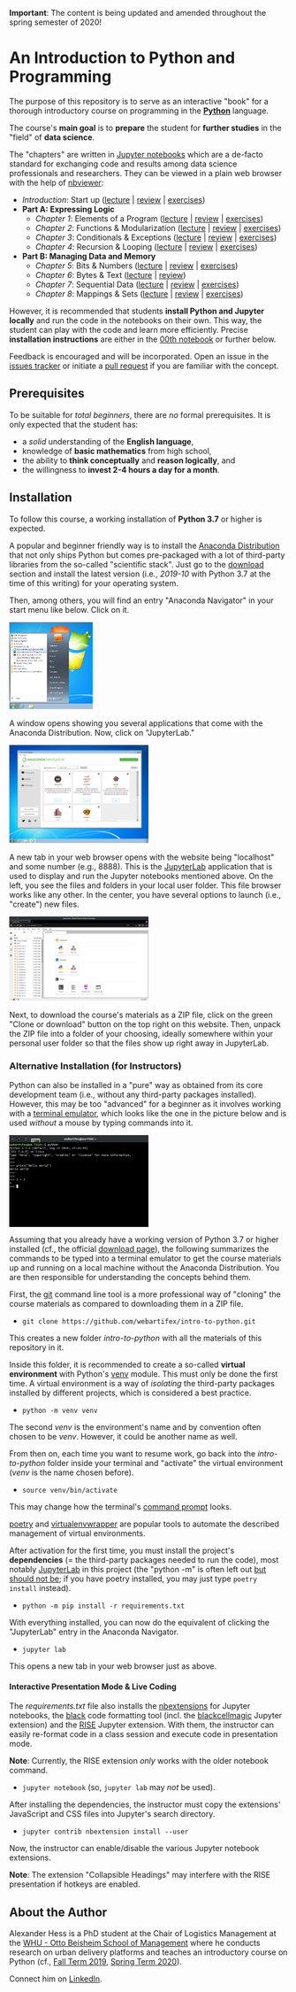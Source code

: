 **Important**: The content is being updated and amended throughout the
spring semester of 2020!

# An Introduction to Python and Programming

The purpose of this repository is to serve as an interactive "book" for a
thorough introductory course on programming in the
**[Python](https://www.python.org/)** language.

The course's **main goal** is to **prepare** the student for **further
studies** in the "field" of **data science**.

The "chapters" are written in [Jupyter notebooks](https://jupyter-notebook.readthedocs.io/en/stable/)
which are a de-facto standard for exchanging code and results among data
science professionals and researchers.
They can be viewed in a plain web browser with the help of
[nbviewer](https://nbviewer.jupyter.org/):

- *Introduction*: Start up
  ([lecture](https://nbviewer.jupyter.org/github/webartifex/intro-to-python/blob/master/00_intro_00_lecture.ipynb)
  | [review](https://nbviewer.jupyter.org/github/webartifex/intro-to-python/blob/master/00_intro_01_review.ipynb)
  | [exercises](https://nbviewer.jupyter.org/github/webartifex/intro-to-python/blob/master/00_intro_02_exercises.ipynb))
- **Part A: Expressing Logic**
  - *Chapter 1*: Elements of a Program
    ([lecture](https://nbviewer.jupyter.org/github/webartifex/intro-to-python/blob/master/01_elements_00_lecture.ipynb)
    | [review](https://nbviewer.jupyter.org/github/webartifex/intro-to-python/blob/master/01_elements_01_review.ipynb)
    | [exercises](https://nbviewer.jupyter.org/github/webartifex/intro-to-python/blob/master/01_elements_02_exercises.ipynb))
  - *Chapter 2*: Functions & Modularization
    ([lecture](https://nbviewer.jupyter.org/github/webartifex/intro-to-python/blob/master/02_functions_00_lecture.ipynb)
    | [review](https://nbviewer.jupyter.org/github/webartifex/intro-to-python/blob/master/02_functions_01_review.ipynb)
    | [exercises](https://nbviewer.jupyter.org/github/webartifex/intro-to-python/blob/master/02_functions_02_exercises.ipynb))
  - *Chapter 3*: Conditionals & Exceptions
    ([lecture](https://nbviewer.jupyter.org/github/webartifex/intro-to-python/blob/master/03_conditionals_00_lecture.ipynb)
    | [review](https://nbviewer.jupyter.org/github/webartifex/intro-to-python/blob/master/03_conditionals_01_review.ipynb)
    | [exercises](https://nbviewer.jupyter.org/github/webartifex/intro-to-python/blob/master/03_conditionals_02_exercises.ipynb))
  - *Chapter 4*: Recursion & Looping
    ([lecture](https://nbviewer.jupyter.org/github/webartifex/intro-to-python/blob/master/04_iteration_00_lecture.ipynb)
    | [review](https://nbviewer.jupyter.org/github/webartifex/intro-to-python/blob/master/04_iteration_01_review.ipynb)
    | [exercises](https://nbviewer.jupyter.org/github/webartifex/intro-to-python/blob/master/04_iteration_02_exercises.ipynb))
- **Part B: Managing Data and Memory**
  - *Chapter 5*: Bits & Numbers
    ([lecture](https://nbviewer.jupyter.org/github/webartifex/intro-to-python/blob/master/05_numbers_00_lecture.ipynb)
    | [review](https://nbviewer.jupyter.org/github/webartifex/intro-to-python/blob/master/05_numbers_01_review.ipynb)
    | [exercises](https://nbviewer.jupyter.org/github/webartifex/intro-to-python/blob/master/05_numbers_02_exercises.ipynb))
  - *Chapter 6*: Bytes & Text
    ([lecture](https://nbviewer.jupyter.org/github/webartifex/intro-to-python/blob/master/06_text_00_lecture.ipynb)
    | [review](https://nbviewer.jupyter.org/github/webartifex/intro-to-python/blob/master/06_text_01_review.ipynb))
  - *Chapter 7*: Sequential Data
    ([lecture](https://nbviewer.jupyter.org/github/webartifex/intro-to-python/blob/master/07_sequences_00_lecture.ipynb)
    | [review](https://nbviewer.jupyter.org/github/webartifex/intro-to-python/blob/master/07_sequences_01_review.ipynb)
    | [exercises](https://nbviewer.jupyter.org/github/webartifex/intro-to-python/blob/master/07_sequences_02_exercises.ipynb))
  - *Chapter 8*: Mappings & Sets
    ([lecture](https://nbviewer.jupyter.org/github/webartifex/intro-to-python/blob/master/08_mappings_00_lecture.ipynb)
    | [review](https://nbviewer.jupyter.org/github/webartifex/intro-to-python/blob/master/08_mappings_01_review.ipynb)
    | [exercises](https://nbviewer.jupyter.org/github/webartifex/intro-to-python/blob/master/08_mappings_02_exercises.ipynb))

However, it is recommended that students **install Python and Jupyter
locally** and run the code in the notebooks on their own.
This way, the student can play with the code and learn more efficiently.
Precise **installation instructions** are either in the [00th notebook](
https://nbviewer.jupyter.org/github/webartifex/intro-to-python/blob/master/00_intro_00_lecture.ipynb)
or further below.

Feedback is encouraged and will be incorporated.
Open an issue in the [issues tracker](https://github.com/webartifex/intro-to-python/issues)
or initiate a [pull request](https://help.github.com/en/articles/about-pull-requests)
if you are familiar with the concept.


## Prerequisites

To be suitable for *total beginners*, there are *no* formal prerequisites.
It is only expected that the student has:

- a *solid* understanding of the **English language**,
- knowledge of **basic mathematics** from high school,
- the ability to **think conceptually** and **reason logically**, and
- the willingness to **invest 2-4 hours a day for a month**.


## Installation

To follow this course, a working installation of **Python 3.7** or higher is
expected.

A popular and beginner friendly way is to install the [Anaconda Distribution](
https://www.anaconda.com/distribution/) that not only ships Python but comes
pre-packaged with a lot of third-party libraries from the so-called
"scientific stack".
Just go to the [download](https://www.anaconda.com/distribution/#download-section)
section and install the latest version (i.e., *2019-10* with Python 3.7 at the
time of this writing) for your operating system.

Then, among others, you will find an entry "Anaconda Navigator" in your start
menu like below.
Click on it.

<img src="static/anaconda_start_menu.png" width="30%">

A window opens showing you several applications that come with the Anaconda
Distribution.
Now, click on "JupyterLab."

<img src="static/anaconda_navigator.png" width="50%">

A new tab in your web browser opens with the website being "localhost" and some
number (e.g., 8888).
This is the [JupyterLab](https://jupyterlab.readthedocs.io/en/stable/)
application that is used to display and run the Jupyter notebooks mentioned
above.
On the left, you see the files and folders in your local user folder.
This file browser works like any other.
In the center, you have several options to launch (i.e., "create") new files.

<img src="static/jupyter_lab.png" width="50%">

Next, to download the course's materials as a ZIP file, click on the green
"Clone or download" button on the top right on this website.
Then, unpack the ZIP file into a folder of your choosing, ideally somewhere
within your personal user folder so that the files show up right away in
JupyterLab.


### Alternative Installation (for Instructors)

Python can also be installed in a "pure" way as obtained from its core
development team (i.e., without any third-party packages installed).
However, this may be too "advanced" for a beginner as it involves working
with a [terminal emulator](https://en.wikipedia.org/wiki/Terminal_emulator),
which looks like the one in the picture below and is used *without* a mouse by
typing commands into it.

<img src="static/terminal.png" width="50%" align="center">

Assuming that you already have a working version of Python 3.7 or higher
installed (cf., the official [download page](https://www.python.org/downloads/)),
the following summarizes the commands to be typed into a terminal emulator to
get the course materials up and running on a local machine without the
Anaconda Distribution.
You are then responsible for understanding the concepts behind them.

First, the [git](https://git-scm.com/) command line tool is a more professional
way of "cloning" the course materials as compared to downloading them in a ZIP
file.

- `git clone https://github.com/webartifex/intro-to-python.git`

This creates a new folder *intro-to-python* with all the materials of this
repository in it.

Inside this folder, it is recommended to create a so-called **virtual
environment** with Python's [venv](https://docs.python.org/3/library/venv.html)
module.
This must only be done the first time.
A virtual environment is a way of *isolating* the third-party packages
installed by different projects, which is considered a best practice.

- `python -m venv venv`

The second *venv* is the environment's name and by convention often chosen to
be *venv*.
However, it could be another name as well.

From then on, each time you want to resume work, go back into the
*intro-to-python* folder inside your terminal and "activate" the virtual
environment (*venv* is the name chosen before).

- `source venv/bin/activate`

This may change how the terminal's [command prompt](https://en.wikipedia.org/wiki/Command-line_interface#Command_prompt)
looks.

[poetry](https://poetry.eustace.io/docs/) and [virtualenvwrapper](https://virtualenvwrapper.readthedocs.io/en/latest/)
are popular tools to automate the described management of virtual environments.

After activation for the first time, you must install the project's
**dependencies** (= the third-party packages needed to run the code), most
notably [JupyterLab](https://pypi.org/project/jupyterlab/) in this project
(the "python -m" is often left out [but should not be](https://snarky.ca/why-you-should-use-python-m-pip/);
if you have poetry installed, you may just type `poetry install` instead).

- `python -m pip install -r requirements.txt`

With everything installed, you can now do the equivalent of clicking the
"JupyterLab" entry in the Anaconda Navigator.

- `jupyter lab`

This opens a new tab in your web browser just as above.


#### Interactive Presentation Mode & Live Coding

The *requirements.txt* file also installs the [nbextensions](https://github.com/ipython-contrib/jupyter_contrib_nbextensions)
for Jupyter notebooks, the [black](https://github.com/psf/black) code
formatting tool (incl. the [blackcellmagic](https://github.com/csurfer/blackcellmagic)
Jupyter extension) and the [RISE](https://github.com/damianavila/RISE) Jupyter
extension.
With them, the instructor can easily re-format code in a class session and
execute code in presentation mode.

**Note**: Currently, the RISE extension *only* works with the older
notebook command.

- `jupyter notebook` (so, `jupyter lab` may *not* be used).

After installing the dependencies, the instructor must copy the extensions'
JavaScript and CSS files into Jupyter's search directory.

- `jupyter contrib nbextension install --user`

Now, the instructor can enable/disable the various Jupyter notebook
extensions.

**Note**: The extension "Collapsible Headings" may interfere with the
RISE presentation if hotkeys are enabled.


## About the Author

Alexander Hess is a PhD student at the Chair of Logistics Management at the
[WHU - Otto Beisheim School of Management](https://www.whu.edu) where he
conducts research on urban delivery platforms and teaches an introductory
course on Python (cf., [Fall Term 2019](https://vlv.whu.edu/campus/all/event.asp?objgguid=0xE57C2715B01B441AAFD3E79AA05CACCF&from=vvz&gguid=0x6A2B0ED5B2B949E69957A2099E7DE2F1&mode=own&tguid=0x3980A9BBC3BF4A638E977F2DC163F44B&lang=en),
[Spring Term 2020](https://vlv.whu.edu/campus/all/event.asp?objgguid=0x3354F4C108FF4E959CDD692A325D9AFE&from=vvz&gguid=0x262E29795DD742CFBDE72B12B69CEFD6&mode=own&lang=en&tguid=0x2E4A7D1FF3C34AD08FF07685461781C9)).

Connect him on [LinkedIn](https://www.linkedin.com/in/webartifex).
